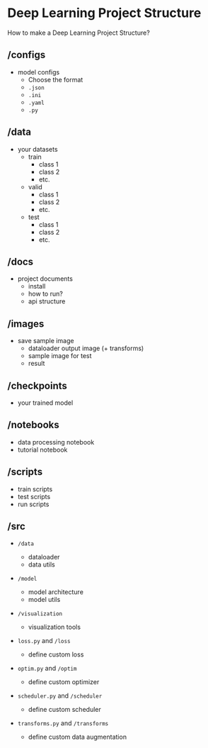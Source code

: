 # Deep Learning Project Structure

How to make a Deep Learning Project Structure?

## /configs

- model configs
    + Choose the format
    + `.json`
    + `.ini`
    + `.yaml`
    + `.py`

## /data

- your datasets
    + train 
        - class 1
        - class 2
        - etc.
    + valid
        - class 1
        - class 2
        - etc.
    + test
        - class 1
        - class 2
        - etc.

## /docs

- project documents
    + install
    + how to run?
    + api structure

## /images

- save sample image
    + dataloader output image (+ transforms)
    + sample image for test
    + result

## /checkpoints

- your trained model

## /notebooks

- data processing notebook
- tutorial notebook

## /scripts

- train scripts
- test scripts
- run scripts

## /src

- `/data`
    + dataloader
    + data utils

- `/model`
    + model architecture
    + model utils

- `/visualization`
    + visualization tools

- `loss.py` and `/loss`
    + define custom loss

- `optim.py` and `/optim`
    + define custom optimizer

- `scheduler.py` and `/scheduler`
    + define custom scheduler

- `transforms.py` and `/transforms`
    + define custom data augmentation